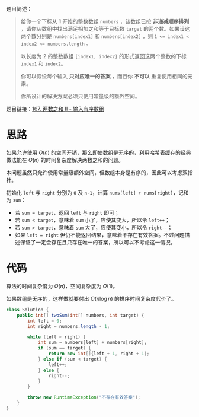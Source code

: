 题目简述：

> 给你一个下标从 **1** 开始的整数数组 `numbers` ，该数组已按 **非递减顺序排列** ，请你从数组中找出满足相加之和等于目标数 `target` 的两个数。如果设这两个数分别是 `numbers[index1]` 和 `numbers[index2]` ，则 `1 <= index1 < index2 <= numbers.length` 。
>
> 以长度为 2 的整数数组 `[index1, index2]` 的形式返回这两个整数的下标 `index1` 和 `index2`。
>
> 你可以假设每个输入 **只对应唯一的答案** ，而且你 **不可以** 重复使用相同的元素。
>
> 你所设计的解决方案必须只使用常量级的额外空间。

题目链接：[167. 两数之和 II - 输入有序数组](https://leetcode.cn/problems/two-sum-ii-input-array-is-sorted/)

# 思路

如果允许使用 $O(n)$ 的空间开销，那么即使数组是无序的，利用哈希表缓存的经典做法能在 $O(n)$ 的时间复杂度解决两数之和的问题。

本问题虽然只允许使用常量级额外空间，但数组本身是有序的，因此可以考虑双指针。

初始化 `left` 与 `right` 分别为 `0` 及 `n-1`，计算 `nums[left] + nums[right]`，记和为 `sum`：

- 若 `sum = target`，返回 `left` 与 `right` 即可；
- 若 `sum < target`，意味着 `sum` 小了，应使其变大，所以令 `left++`；
- 若 `sum > target`，意味着 `sum` 大了，应使其变小，所以令 `right--`；
- 如果 `left = right` 但仍不能返回结果，意味着不存在有效答案。不过问题描述保证了一定会存在且只存在唯一的答案，所以可以不考虑这一情况。

# 代码

算法的时间复杂度为 $O(n)$，空间复杂度为 $O(1)$。

如果数组是无序的，这样做就要付出 $O(n\log n)$ 的排序时间复杂度代价了。

```java
class Solution {
    public int[] twoSum(int[] numbers, int target) {
        int left = 0;
        int right = numbers.length - 1;

        while (left < right) {
            int sum = numbers[left] + numbers[right];
            if (sum == target) {
                return new int[]{left + 1, right + 1};
            } else if (sum < target) {
                left++;
            } else {
                right--;
            }
        }

        throw new RuntimeException("不存在有效答案");
    }
}
```